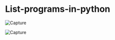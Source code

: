 # List-programs-in-python

![Capture](https://user-images.githubusercontent.com/82524305/116081895-6befc100-a6b8-11eb-9f2a-09202608810f.PNG)

![Capture](https://user-images.githubusercontent.com/82524305/116082337-eb7d9000-a6b8-11eb-80bf-67102cb655cc.PNG)
